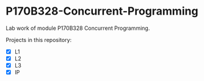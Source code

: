 # P170B328-Concurrent-Programming

Lab work of module P170B328 Concurrent Programming.

Projects in this repository:
- [x] L1
- [x] L2
- [x] L3
- [x] IP
